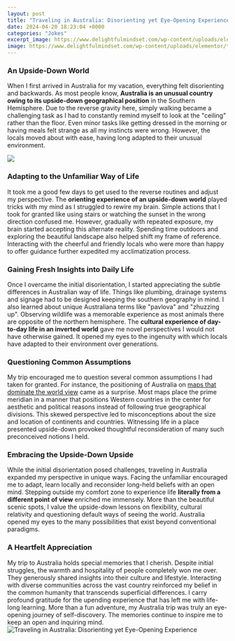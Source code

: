 ```yaml
---
layout: post
title: "Traveling in Australia: Disorienting yet Eye-Opening Experience"
date: 2024-04-20 18:23:04 +0000
categories: "Jokes"
excerpt_image: https://www.delightfulmindset.com/wp-content/uploads/elementor/thumbs/5-4-pfnzgcdwuem6k37zvkexcpy91bqzlkgnzj7gdq9cww.jpg
image: https://www.delightfulmindset.com/wp-content/uploads/elementor/thumbs/5-4-pfnzgcdwuem6k37zvkexcpy91bqzlkgnzj7gdq9cww.jpg
---
```


### An Upside-Down World
When I first arrived in Australia for my vacation, everything felt disorienting and backwards. As most people know, **Australia is an unusual country owing to its upside-down geographical position** in the Southern Hemisphere. Due to the reverse gravity here, simply walking became a challenging task as I had to constantly remind myself to look at the "ceiling" rather than the floor. Even minor tasks like getting dressed in the morning or having meals felt strange as all my instincts were wrong. However, the locals moved about with ease, having long adapted to their unusual environment. 

![](https://www.delightfulmindset.com/wp-content/uploads/2021/11/1-4.jpg)
### Adapting to the Unfamiliar Way of Life 
It took me a good few days to get used to the reverse routines and adjust my perspective. The **orienting experience of an upside-down world** played tricks with my mind as I struggled to rewire my brain. Simple actions that I took for granted like using stairs or watching the sunset in the wrong direction confused me. However, gradually with repeated exposure, my brain started accepting this alternate reality. Spending time outdoors and exploring the beautiful landscape also helped shift my frame of reference. Interacting with the cheerful and friendly locals who were more than happy to offer guidance further expedited my acclimatization process.
### Gaining Fresh Insights into Daily Life
Once I overcame the initial disorientation, I started appreciating the subtle differences in Australian way of life. Things like plumbing, drainage systems and signage had to be designed keeping the southern geography in mind. I also learned about unique Australiana terms like "pavlova" and "zhuzzing up". Observing wildlife was a memorable experience as most animals there are opposite of the northern hemisphere. The **cultural experience of day-to-day life in an inverted world** gave me novel perspectives I would not have otherwise gained. It opened my eyes to the ingenuity with which locals have adapted to their environment over generations.
### Questioning Common Assumptions
My trip encouraged me to question several common assumptions I had taken for granted. For instance, the positioning of Australia on [maps that dominate the world view](https://store.fi.io.vn/womens-cow-farmer-i-love-farm-things-i-do-in-my-spare-time-funny-v-neck-t-shirt/women&) came as a surprise. Most maps place the prime meridian in a manner that positions Western countries in the center for aesthetic and political reasons instead of following true geographical divisions. This skewed perspective led to misconceptions about the size and location of continents and countries. Witnessing life in a place presented upside-down provoked thoughtful reconsideration of many such preconceived notions I held.
### Embracing the Upside-Down Upside 
While the initial disorientation posed challenges, traveling in Australia expanded my perspective in unique ways. Facing the unfamiliar encouraged me to adapt, learn locally and reconsider long-held beliefs with an open mind. Stepping outside my comfort zone to experience life **literally from a different point of view** enriched me immensely. More than the beautiful scenic spots, I value the upside-down lessons on flexibility, cultural relativity and questioning default ways of seeing the world. Australia opened my eyes to the many possibilities that exist beyond conventional paradigms.
### A Heartfelt Appreciation
My trip to Australia holds special memories that I cherish. Despite initial struggles, the warmth and hospitality of people completely won me over. They generously shared insights into their culture and lifestyle. Interacting with diverse communities across the vast country reinforced my belief in the common humanity that transcends superficial differences. I carry profound gratitude for the upending experience that has left me with life-long learning. More than a fun adventure, my Australia trip was truly an eye-opening journey of self-discovery. The memories continue to inspire me to keep an open and inquiring mind.
![Traveling in Australia: Disorienting yet Eye-Opening Experience](https://www.delightfulmindset.com/wp-content/uploads/elementor/thumbs/5-4-pfnzgcdwuem6k37zvkexcpy91bqzlkgnzj7gdq9cww.jpg)